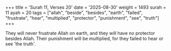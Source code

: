 +++
title = 'Surah 11, Verses 20'
date = '2025-08-30'
weight = 1493
surah = 11
ayah = 20
tags = ["allah", "beside", "besides", "earth", "failed", "frustrate", "hear", "multiplied", "protector", "punishment", "see", "truth"]
+++

They will never frustrate Allah on earth, and they will have no protector besides Allah. Their punishment will be multiplied, for they failed to hear or see ˹the truth˺.